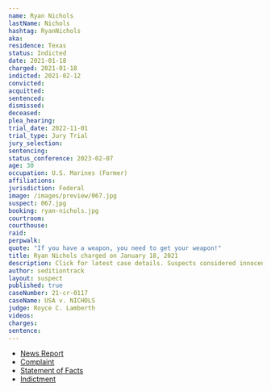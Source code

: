 ```yaml
---
name: Ryan Nichols
lastName: Nichols
hashtag: RyanNichols
aka:
residence: Texas
status: Indicted
date: 2021-01-18
charged: 2021-01-18
indicted: 2021-02-12
convicted:
acquitted:
sentenced:
dismissed:
deceased:
plea_hearing:
trial_date: 2022-11-01
trial_type: Jury Trial
jury_selection:
sentencing:
status_conference: 2023-02-07
age: 30
occupation: U.S. Marines (Former)
affiliations:
jurisdiction: Federal
image: /images/preview/067.jpg
suspect: 067.jpg
booking: ryan-nichols.jpg
courtroom:
courthouse:
raid:
perpwalk:
quote: "If you have a weapon, you need to get your weapon!"
title: Ryan Nichols charged on January 18, 2021
description: Click for latest case details. Suspects considered innocent until proven guilty.
author: seditiontrack
layout: suspect
published: true
caseNumber: 21-cr-0117
caseName: USA v. NICHOLS
judge: Royce C. Lamberth
videos:
charges:
sentence:
---
```

- [News Report](https://ksla.com/2021/01/19/east-texans-accused-taking-part-us-capitol-siege-charged-with-federal-crimes/)
- [Complaint](https://www.justice.gov/opa/page/file/1356241/download)
- [Statement of Facts](https://www.justice.gov/opa/page/file/1356236/download)
- [Indictment](https://www.justice.gov/usao-dc/case-multi-defendant/file/1367311/download)
